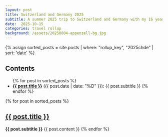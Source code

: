 ```yaml
---
layout: post
title: Switzerland and Germany 2025
subtitle: A summer 2025 trip to Switzerland and Germany with my 16 year old son
date:  2025-10-15
categories: travel rollup
background: /assets/20250804-appenzell-bg.jpg
---
```


{% assign sorted_posts = site.posts | where: "rollup_key", "2025chde" | sort: 'date' %}

<h2>Contents</h2>
<ul>
{% for post in sorted_posts %}
<li/><strong><a href="{{ post.url }}">{{ post.title }}</a></strong> ({{ post.date | date: "%D" }}): {{ post.subtitle }}
{% endfor %}
</ul>

<p/>

{% for post in sorted_posts %}
  <h2><a href="{{ post.url }}">{{ post.title }}</a></h2>
  <strong>{{ post.subtitle }}</strong>
  {{ post.content }}
{% endfor %}
